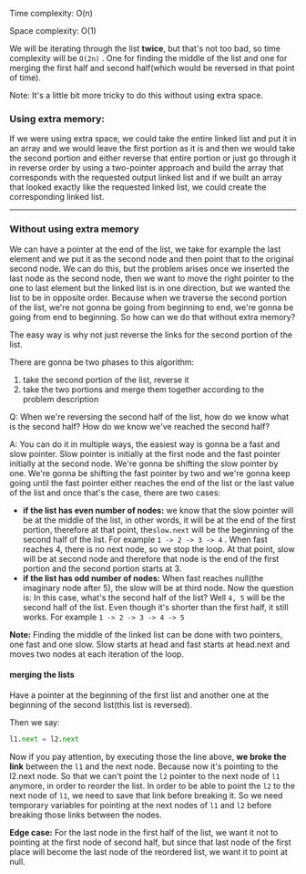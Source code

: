 Time complexity: O(n)

Space complexity: O(1)

We will be iterating through the list **twice**, but that's not too bad, so time complexity will be `O(2n)` . One for finding the middle of the list
and one for merging the first half and second half(which would be reversed in that point of time).

Note: It's a little bit more tricky to do this without using extra space.

### Using extra memory:

If we were using extra space, we could take the entire linked list and put it in an array and we would leave the first portion as it is and then
we would take the second portion and either reverse that entire portion or just go through it in reverse order by using a two-pointer
approach and build the array that corresponds with the requested output linked list and if we built an array that looked exactly like
the requested linked list, we could create the corresponding linked list.

---

### Without using extra memory
We can have a pointer at the end of the list, we take for example the last element and we put it as the second node and then point that to the 
original second node. We can do this, but the problem arises once we inserted the last node as the second node, then we want to move
the right pointer to the one to last element but the linked list is in one direction, but we wanted the list to be in opposite order. Because
when we traverse the second portion of the list, we're not gonna be going from beginning to end, we're gonna be going from end to beginning.
So how can we do that without extra memory?

The easy way is why not just reverse the links for the second portion of the list.

There are gonna be two phases to this algorithm:
1. take the second portion of the list, reverse it
2. take the two portions and merge them together according to the problem description

Q: When we're reversing the second half of the list, how do we know what is the second half? How do we know we've reached the second half?

A: You can do it in multiple ways, the easiest way is gonna be a fast and slow pointer. Slow pointer is initially at the first node and the fast
pointer initially at the second node. We're gonna be shifting the slow pointer by one. We're gonna be shifting the fast pointer by two and
we're gonna keep going until the fast pointer either reaches the end of the list or the last value of the list and once that's the case, there
are two cases:
- **if the list has even number of nodes:** we know that the slow pointer will be at the middle of the list, in other words, it
will be at the end of the first portion, therefore at that point, the`slow.next` will be the beginning of the second half of the list.
For example `1 -> 2 -> 3 -> 4` . When fast reaches 4, there is no next node, so we stop the loop. At that point, slow will be at second node and 
therefore that node is the end of the first portion and the second portion starts at 3.
- **if the list has odd number of nodes:** When fast reaches null(the imaginary node after 5), the slow will be at third node.
Now the question is: In this case, what's the second half of the list? Well `4, 5` will be the second half of the list. Even though it's shorter than
the first half, it still works. For example `1 -> 2 -> 3 -> 4 -> 5`

**Note:** Finding the middle of the linked list can be done with two pointers, one fast and one slow. Slow starts at head and fast starts at
head.next and moves two nodes at each iteration of the loop.

#### merging the lists
Have a pointer at the beginning of the first list and another one at the beginning of the second list(this list is reversed).

Then we say: 
```python
l1.next = l2.next
```

Now if you pay attention, by executing those the line above, **we broke the link** between the `l1` and the next node. Because now it's pointing
to the l2.next node. So that we can't point the `l2` pointer to the next node of `l1` anymore, in order to reorder the list. 
In order to be able to point the `l2` to the next node of `l1`, we need to save that link before breaking it. So we need temporary
variables for pointing at the next nodes of `l1` and `l2` before breaking those links between the nodes.

**Edge case:** For the last node in the first half of the list, we want it not to pointing at the first node of second half, but since that last node
of the first place will become the last node of the reordered list, we want it to point at null.